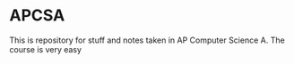 # APCSA

This is repository for stuff and notes taken in AP Computer Science A.
The course is very easy
